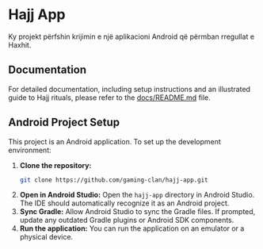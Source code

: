 # Hajj App

Ky projekt përfshin krijimin e një aplikacioni Android që përmban rregullat e Haxhit.

## Documentation

For detailed documentation, including setup instructions and an illustrated guide to Hajj rituals, please refer to the [docs/README.md](docs/README.md) file.

## Android Project Setup

This project is an Android application. To set up the development environment:

1.  **Clone the repository:**
    ```bash
    git clone https://github.com/gaming-clan/hajj-app.git
    ```
2.  **Open in Android Studio:**
    Open the `hajj-app` directory in Android Studio. The IDE should automatically recognize it as an Android project.
3.  **Sync Gradle:**
    Allow Android Studio to sync the Gradle files. If prompted, update any outdated Gradle plugins or Android SDK components.
4.  **Run the application:**
    You can run the application on an emulator or a physical device.


